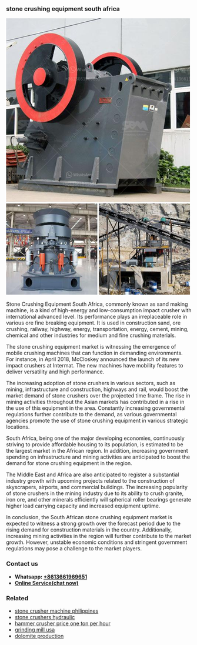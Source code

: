 <h3>stone crushing equipment south africa</h3><img src='1706754267.jpg' alt=''><p>Stone Crushing Equipment South Africa, commonly known as sand making machine, is a kind of high-energy and low-consumption impact crusher with international advanced level. Its performance plays an irreplaceable role in various ore fine breaking equipment. It is used in construction sand, ore crushing, railway, highway, energy, transportation, energy, cement, mining, chemical and other industries for medium and fine crushing materials.</p><p>The stone crushing equipment market is witnessing the emergence of mobile crushing machines that can function in demanding environments. For instance, in April 2018, McCloskey announced the launch of its new impact crushers at Intermat. The new machines have mobility features to deliver versatility and high performance.</p><p>The increasing adoption of stone crushers in various sectors, such as mining, infrastructure and construction, highways and rail, would boost the market demand of stone crushers over the projected time frame. The rise in mining activities throughout the Asian markets has contributed in a rise in the use of this equipment in the area. Constantly increasing governmental regulations further contribute to the demand, as various governmental agencies promote the use of stone crushing equipment in various strategic locations.</p><p>South Africa, being one of the major developing economies, continuously striving to provide affordable housing to its population, is estimated to be the largest market in the African region. In addition, increasing government spending on infrastructure and mining activities are anticipated to boost the demand for stone crushing equipment in the region.</p><p>The Middle East and Africa are also anticipated to register a substantial industry growth with upcoming projects related to the construction of skyscrapers, airports, and commercial buildings. The increasing popularity of stone crushers in the mining industry due to its ability to crush granite, iron ore, and other minerals efficiently will spherical roller bearings generate higher load carrying capacity and increased equipment uptime.</p><p>In conclusion, the South African stone crushing equipment market is expected to witness a strong growth over the forecast period due to the rising demand for construction materials in the country. Additionally, increasing mining activities in the region will further contribute to the market growth. However, unstable economic conditions and stringent government regulations may pose a challenge to the market players.</p><h3>Contact us</h3><ul><li><strong>Whatsapp:&nbsp;<a href="https://wa.me/8613661969651">+8613661969651</a></strong></li><li><a href="https://swt.shibang-china.com/?git&amp;zhl&amp;stone crushing equipment south africa"><strong>Online Service(chat now)</strong></a></li></ul><h3>Related</h3><ul><li><a href='stone crusher machine philippines.md'>stone crusher machine philippines</a></li><li><a href='stone crushers hydraulic.md'>stone crushers hydraulic</a></li><li><a href='hammer crusher price one ton per hour.md'>hammer crusher price one ton per hour</a></li><li><a href='grinding mill usa.md'>grinding mill usa</a></li><li><a href='dolomite production.md'>dolomite production</a></li></ul>